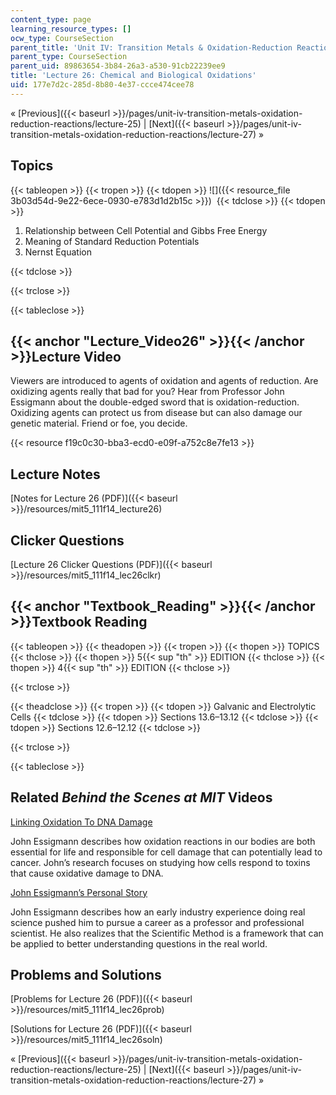 ```yaml
---
content_type: page
learning_resource_types: []
ocw_type: CourseSection
parent_title: 'Unit IV: Transition Metals & Oxidation-Reduction Reactions'
parent_type: CourseSection
parent_uid: 89863654-3b84-26a3-a530-91cb22239ee9
title: 'Lecture 26: Chemical and Biological Oxidations'
uid: 177e7d2c-285d-8b80-4e37-ccce474cee78
---
```


« [Previous]({{< baseurl >}}/pages/unit-iv-transition-metals-oxidation-reduction-reactions/lecture-25) | [Next]({{< baseurl >}}/pages/unit-iv-transition-metals-oxidation-reduction-reactions/lecture-27) »

Topics
------

{{< tableopen >}}
{{< tropen >}}
{{< tdopen >}}
![]({{< resource_file 3b03d54d-9e22-6ece-0930-e783d1d2b15c >}}) 
{{< tdclose >}}
{{< tdopen >}}


1.  Relationship between Cell Potential and Gibbs Free Energy
2.  Meaning of Standard Reduction Potentials
3.  Nernst Equation


{{< tdclose >}}

{{< trclose >}}

{{< tableclose >}}

{{< anchor "Lecture_Video26" >}}{{< /anchor >}}Lecture Video
------------------------------------------------------------

Viewers are introduced to agents of oxidation and agents of reduction. Are oxidizing agents really that bad for you? Hear from Professor John Essigmann about the double-edged sword that is oxidation-reduction. Oxidizing agents can protect us from disease but can also damage our genetic material. Friend or foe, you decide.

{{< resource f19c0c30-bba3-ecd0-e09f-a752c8e7fe13 >}}

Lecture Notes
-------------

[Notes for Lecture 26 (PDF)]({{< baseurl >}}/resources/mit5_111f14_lecture26)

Clicker Questions
-----------------

[Lecture 26 Clicker Questions (PDF)]({{< baseurl >}}/resources/mit5_111f14_lec26clkr)

{{< anchor "Textbook_Reading" >}}{{< /anchor >}}Textbook Reading
----------------------------------------------------------------

{{< tableopen >}}
{{< theadopen >}}
{{< tropen >}}
{{< thopen >}}
TOPICS
{{< thclose >}}
{{< thopen >}}
5{{< sup "th" >}} EDITION
{{< thclose >}}
{{< thopen >}}
4{{< sup "th" >}} EDITION
{{< thclose >}}

{{< trclose >}}

{{< theadclose >}}
{{< tropen >}}
{{< tdopen >}}
Galvanic and Electrolytic Cells
{{< tdclose >}}
{{< tdopen >}}
Sections 13.6–13.12
{{< tdclose >}}
{{< tdopen >}}
Sections 12.6–12.12
{{< tdclose >}}

{{< trclose >}}

{{< tableclose >}}

Related _Behind the Scenes at MIT_ Videos
-----------------------------------------

[Linking Oxidation To DNA Damage](http://techtv.mit.edu/videos/24156-linking-oxidation-to-dna-damage)

John Essigmann describes how oxidation reactions in our bodies are both essential for life and responsible for cell damage that can potentially lead to cancer. John’s research focuses on studying how cells respond to toxins that cause oxidative damage to DNA.

[John Essigmann’s Personal Story](http://techtv.mit.edu/videos/24155-john-essigmann-s-personal-story)

John Essigmann describes how an early industry experience doing real science pushed him to pursue a career as a professor and professional scientist. He also realizes that the Scientific Method is a framework that can be applied to better understanding questions in the real world.

Problems and Solutions
----------------------

[Problems for Lecture 26 (PDF)]({{< baseurl >}}/resources/mit5_111f14_lec26prob)

[Solutions for Lecture 26 (PDF)]({{< baseurl >}}/resources/mit5_111f14_lec26soln)

« [Previous]({{< baseurl >}}/pages/unit-iv-transition-metals-oxidation-reduction-reactions/lecture-25) | [Next]({{< baseurl >}}/pages/unit-iv-transition-metals-oxidation-reduction-reactions/lecture-27) »
